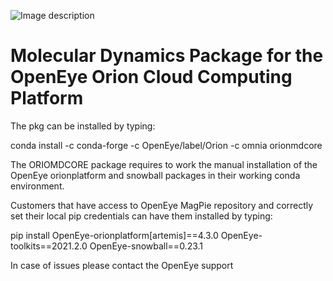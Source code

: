 
![Image description](https://beta-orion-docs.eyesopen.com/_static/logo.svg)

# Molecular Dynamics Package for the OpenEye Orion Cloud Computing Platform

The pkg can be installed by typing:

conda install -c conda-forge -c OpenEye/label/Orion -c omnia orionmdcore

The ORIOMDCORE package requires to work the manual installation
of the OpenEye orionplatform and snowball packages in their working conda
environment.

Customers that have access to OpenEye MagPie repository and correctly set
their local pip credentials can have them installed by typing:

pip install OpenEye-orionplatform[artemis]==4.3.0 OpenEye-toolkits==2021.2.0 OpenEye-snowball==0.23.1

In case of issues please contact the OpenEye support
